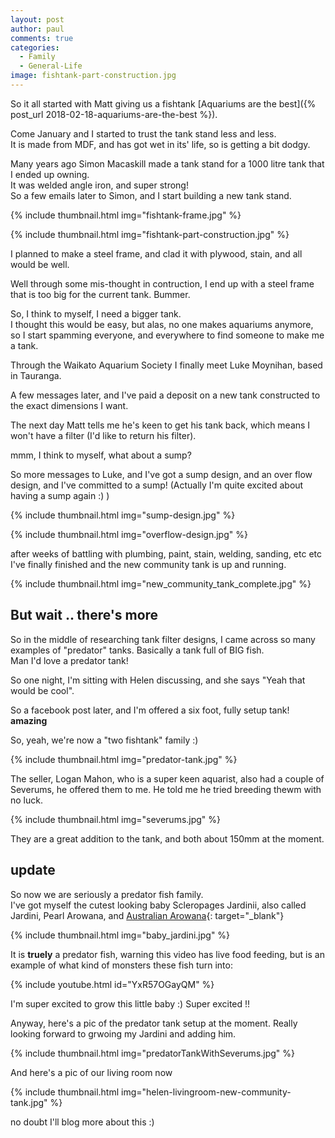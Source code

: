 ```yaml
---
layout: post
author: paul
comments: true
categories:
  - Family
  - General-Life
image: fishtank-part-construction.jpg
---
```

So it all started with Matt giving us a fishtank [Aquariums are the best]({% post_url 2018-02-18-aquariums-are-the-best %}).

Come January and I started to trust the tank stand less and less.  
It is made from MDF, and has got wet in its' life, so is getting a bit dodgy.

Many years ago Simon Macaskill made a tank stand for a 1000 litre tank that I ended up owning.  
It was welded angle iron, and super strong!  
So a few emails later to Simon, and I start building a new tank stand.

{% include thumbnail.html img="fishtank-frame.jpg" %}

{% include thumbnail.html img="fishtank-part-construction.jpg" %}

I planned to make a steel frame, and clad it with plywood, stain, and all would be well.

Well through some mis-thought in contruction, I end up with a steel frame that is too big for the current tank. Bummer.

So, I think to myself, I need a bigger tank.  
I thought this would be easy, but alas, no one makes aquariums anymore, so I start spamming everyone, and everywhere to find someone to make me a tank.  

Through the Waikato Aquarium Society I finally meet Luke Moynihan, based in Tauranga.

A few messages later, and I've paid a deposit on a new tank constructed to the exact dimensions I want.

The next day Matt tells me he's keen to get his tank back, which means I won't have a filter (I'd like to return his filter).

mmm, I think to myself, what about a sump?

So more messages to Luke, and I've got a sump design, and an over flow design, and I've committed to a sump! (Actually I'm quite excited about having a sump again :) )

{% include thumbnail.html img="sump-design.jpg" %}

{% include thumbnail.html img="overflow-design.jpg" %}

after weeks of battling with plumbing, paint, stain, welding, sanding, etc etc I've finally finished and the new community tank is up and running.  

{% include thumbnail.html img="new_community_tank_complete.jpg" %}

## But wait .. there's more

So in the middle of researching tank filter designs, I came across so many examples of "predator" tanks. Basically a tank full of BIG fish.  
Man I'd love a predator tank!

So one night, I'm sitting with Helen discussing, and she says "Yeah that would be cool".

So a facebook post later, and I'm offered a six foot, fully setup tank!  
**amazing**

So, yeah, we're now a "two fishtank" family :)

{% include thumbnail.html img="predator-tank.jpg" %}

The seller, Logan Mahon, who is a super keen aquarist, also had a couple of Severums, he offered them to me. He told me he tried breeding thewm with no luck.  

{% include thumbnail.html img="severums.jpg" %}

They are a great addition to the tank, and both about 150mm at the moment.

## update

So now we are seriously a predator fish family.  
I've got myself the cutest looking baby Scleropages Jardinii, also called Jardini, Pearl Arowana, and  [Australian Arowana](https://en.wikipedia.org/wiki/Scleropages_jardinii){: target="_blank"}  

{% include thumbnail.html img="baby_jardini.jpg" %}

It is **truely** a predator fish, warning this video has live food feeding, but is an example of what kind of monsters these fish turn into:

{% include youtube.html id="YxR57OGayQM" %}

I'm super excited to grow this little baby :) Super excited !!

Anyway, here's a pic of the predator tank setup at the moment. Really looking forward to grwoing my Jardini and adding him.

{% include thumbnail.html img="predatorTankWithSeverums.jpg" %}

And here's a pic of our living room now

{% include thumbnail.html img="helen-livingroom-new-community-tank.jpg" %}

no doubt I'll blog more about this :)
